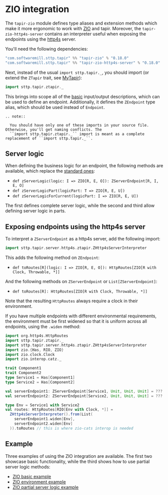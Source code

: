 # ZIO integration

The `tapir-zio` module defines type aliases and extension methods which make it more ergonomic to work with 
[ZIO](https://zio.dev) and tapir. Moreover, the `tapir-zio-http4s-server` contains an interpreter useful when
exposing the endpoints using the [http4s](https://http4s.org) server.

You'll need the following dependencies:

```scala
"com.softwaremill.sttp.tapir" %% "tapir-zio" % "0.18.0"
"com.softwaremill.sttp.tapir" %% "tapir-zio-http4s-server" % "0.18.0"
```

Next, instead of the usual `import sttp.tapir._`, you should import (or extend the `ZTapir` trait, see [MyTapir](../mytapir.md)):

```scala
import sttp.tapir.ztapir._
```

This brings into scope all of the [basic](basics.md) input/output descriptions, which can be used to define an endpoint. 
Additionally, it defines the `ZEndpoint` type alias, which should be used instead of `Endpoint`.

```eval_rst
.. note::

  You should have only one of these imports in your source file. Otherwise, you'll get naming conflicts. The
  ``import sttp.tapir.ztapir._`` import is meant as a complete replacement of ``import sttp.tapir._``.
```

## Server logic

When defining the business logic for an endpoint, the following methods are available, which replace the 
[standard ones](../server/logic.md):

* `def zServerLogic(logic: I => ZIO[R, E, O]): ZServerEndpoint[R, I, E, O]`
* `def zServerLogicPart(logicPart: T => ZIO[R, E, U])`
* `def zServerLogicForCurrent(logicPart: I => ZIO[R, E, U])`

The first defines complete server logic, while the second and third allow defining server logic in parts.

## Exposing endpoints using the http4s server

To interpret a `ZServerEndpoint` as a http4s server, add the following  import:

```scala
import sttp.tapir.server.http4s.ztapir.ZHttp4sServerInterpreter
```

This adds the following method on `ZEndpoint`:

* `def toRoutes[R](logic: I => ZIO[R, E, O]): HttpRoutes[ZIO[R with Clock, Throwable, *]]`

And the following methods on `ZServerEndpoint` or `List[ZServerEndpoint]`: 

* `def toRoutes[R]: HttpRoutes[ZIO[R with Clock, Throwable, *]]`

Note that the resulting `HttpRoutes` always require a clock in their environment.

If you have multiple endpoints with different environmental requirements, the environment must be first widened
so that it is uniform across all endpoints, using the `.widen` method:

```scala
import org.http4s.HttpRoutes
import sttp.tapir.ztapir._
import sttp.tapir.server.http4s.ztapir.ZHttp4sServerInterpreter
import zio.{Has, RIO, ZIO}
import zio.clock.Clock
import zio.interop.catz._

trait Component1
trait Component2
type Service1 = Has[Component1]
type Service2 = Has[Component2]

val serverEndpoint1: ZServerEndpoint[Service1, Unit, Unit, Unit] = ???                                                            
val serverEndpoint2: ZServerEndpoint[Service2, Unit, Unit, Unit] = ???

type Env = Service1 with Service2
val routes: HttpRoutes[RIO[Env with Clock, *]] = 
  ZHttp4sServerInterpreter().from(List(
    serverEndpoint1.widen[Env], 
    serverEndpoint2.widen[Env]
  )).toRoutes // this is where zio-cats interop is needed
```

## Example

Three examples of using the ZIO integration are available. The first two showcase basic functionality, while the third shows how to use partial server logic methods:

* [ZIO basic example](https://github.com/softwaremill/tapir/blob/master/examples/src/main/scala/sttp/tapir/examples/ZioExampleHttp4sServer.scala)
* [ZIO environment example](https://github.com/softwaremill/tapir/blob/master/examples/src/main/scala/sttp/tapir/examples/ZioEnvExampleHttp4sServer.scala)
* [ZIO partial server logic example](https://github.com/softwaremill/tapir/blob/master/examples/src/main/scala/sttp/tapir/examples/ZioPartialServerLogicHttp4s.scala)